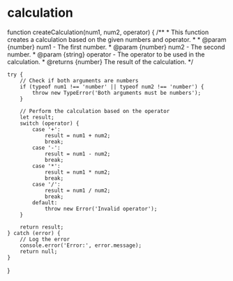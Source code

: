 # calculation
function createCalculation(num1, num2, operator) {
    /**
     * This function creates a calculation based on the given numbers and operator.
     * 
     * @param {number} num1 - The first number.
     * @param {number} num2 - The second number.
     * @param {string} operator - The operator to be used in the calculation.
     * @returns {number} The result of the calculation.
     */
    
    try {
        // Check if both arguments are numbers
        if (typeof num1 !== 'number' || typeof num2 !== 'number') {
            throw new TypeError('Both arguments must be numbers');
        }
        
        // Perform the calculation based on the operator
        let result;
        switch (operator) {
            case '+':
                result = num1 + num2;
                break;
            case '-':
                result = num1 - num2;
                break;
            case '*':
                result = num1 * num2;
                break;
            case '/':
                result = num1 / num2;
                break;
            default:
                throw new Error('Invalid operator');
        }
        
        return result;
    } catch (error) {
        // Log the error
        console.error('Error:', error.message);
        return null;
    }
}
